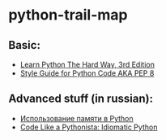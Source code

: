 python-trail-map
================

Basic:
------

* [Learn Python The Hard Way, 3rd Edition](http://learnpythonthehardway.org/book/)
* [Style Guide for Python Code AKA PEP 8](http://www.python.org/dev/peps/pep-0008/)

Advanced stuff (in russian):
----------------------------
* [Использование памяти в Python](http://habrahabr.ru/post/193890/)
* [Code Like a Pythonista: Idiomatic Python](http://python.net/~goodger/projects/pycon/2007/idiomatic/presentation.html)
